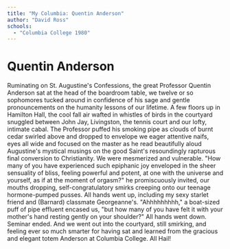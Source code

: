 ```yaml
---
title: "My Columbia: Quentin Anderson"
author: "David Ross"
schools:
  - "Columbia College 1980"
---
```


# Quentin Anderson

Ruminating on St. Augustine's Confessions, the great Professor Quentin Anderson sat at the head of the boardroom table, we twelve or so sophomores tucked around in confidence of his sage and gentle pronouncements on the humanity lessons of our lifetime. A few floors up in Hamilton Hall, the cool fall air wafted in whistles of birds in the courtyard snuggled between John Jay, Livingston, the tennis court and our lofty, intimate cabal. The Professor puffed his smoking pipe as clouds of burnt cedar swirled above and dropped to envelope we eager attentive naifs, eyes all wide and focused on the master as he read beautifully aloud Augustine's mystical musings on the good Saint's resoundingly rapturous final conversion to Christianity. We were mesmerized and vulnerable. "How many of you have experienced such epiphanic joy enveloped in the sheer sensuality of bliss, feeling powerful and potent, at one with the universe and yourself, as if at the moment of orgasm?" he promiscuously invited, our mouths dropping, self-congratulatory smirks creeping onto our teenage hormone-pumped pusses. All hands went up, including my sexy starlet friend and (Barnard) classmate Georgeanne's. "Ahhhhhhhhh," a boat-sized puff of pipe effluent encased us, "but how many of you have felt it with your mother's hand resting gently on your shoulder?" All hands went down. Seminar ended. And we went out into the courtyard, still smirking, and feeling ever so much smarter for having sat and learned from the gracious and elegant totem Anderson at Columbia College. All Hail!
